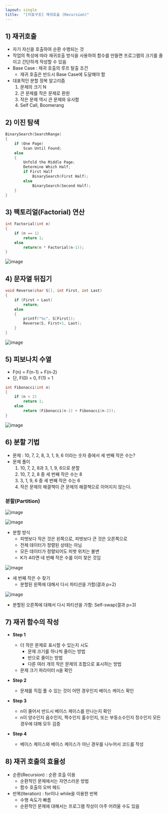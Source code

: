 ```yaml
---
layout: single
title:  "[자료구조] 재귀호출 (Recursion)"
---
```



## 1) 재귀호출
- 자기 자신을 호출하여 순환 수행되는 것
- 작업의 특성에 따라 재귀호출 방식을 사용하여 함수를 만들면 프로그램의 크기를 줄이고 간단하게 작성할 수 있음
- Base Case : 재귀 호출의 루프 탈출 조건
    - 재귀 호출은 반드시 Base Case에 도달해야 함
- 대표적인 분할 정복 알고리즘
    1. 문제의 크기 N
    2. 큰 문제를 작은 문제로 환원
    3. 작은 문제 역시 큰 문제와 유사함
    4. Self Call, Boomerang


## 2) 이진 탐색

``` c++
BinarySearch(SearchRange)
{ 
    if (One Page)
        Scan Until Found; 
    else 
    { 
        Unfold the Middle Page;
        Determine Which Half;
        if First Half
            BinarySearch(First Half);
        else 
            BinarySearch(Second Half);
    } 
}
```


## 3) 팩토리얼(Factorial) 연산

``` c++
int Factorial(int n) 
{ 
    if (n == 1)
        return 1; 
    else 
        return(n * Factorial(n-1)); 
}
```

![image](https://user-images.githubusercontent.com/55589616/212863337-b85a61be-89ff-4e5c-92d5-4dd1569bf14f.png)


## 4) 문자열 뒤집기

``` c++
void Reverse(char S[], int First, int Last)
{ 
    if (First > Last) 
        return;
    else
    { 
        printf("%c", S[First]);
        Reverse(S, First+1, Last); 
    } 
}
```

![image](https://user-images.githubusercontent.com/55589616/212864119-dd4f3295-17e2-4938-9c8a-415ced138fa1.png)


## 5) 피보나치 수열
- F(n) = F(n-1) + F(n-2)
- 단, F(0) = 0, F(1) = 1

``` c++
int Fibonacci(int n) 
{ 
    if (n < 2)
        return 1;
    else 
        return (Fibonacci(n-1) + Fibonacci(n-2));
}
```

![image](https://user-images.githubusercontent.com/55589616/212864766-2aa01024-b5ec-4cc1-a60f-69606e919387.png)


## 6) 분할 기법
- 문제 : 10, 7, 2, 8, 3, 1, 9, 6 이라는 숫자 중에서 세 번째 작은 수는?
- 문제 풀이
    1. 10, 7, 2, 8과 3, 1, 9, 6으로 분할
    2. 10, 7, 2, 8 중 세 번째 작은 수는 8
    3. 3, 1, 9, 6 중 세 번째 작은 수는 6
    4. 작은 문제의 해결책이 큰 문제의 해결책으로 이어지지 않는다.


### 분할(Partition)

![image](https://user-images.githubusercontent.com/55589616/212868546-fade9b1d-a7c8-4d52-9556-49ca59636a6b.png)

![image](https://user-images.githubusercontent.com/55589616/212868671-ae20b567-05ca-442d-9d98-6277b6004d94.png)

- 분할 방식
    - 피벗보다 작은 것은 왼쪽으로, 피벗보다 큰 것은 오른쪽으로
    - 전체 데이터가 정렬된 상태는 아님
    - 모든 데이터가 정렬되어도 피벗 위치는 불변
    - K가 4라면 네 번째 작은 수를 이미 찾은 것임

![image](https://user-images.githubusercontent.com/55589616/212871640-bcba1966-5e23-4ea2-8f15-244cb1db437d.png)

- 세 번째 작은 수 찾기
    - 분할된 왼쪽에 대해서 다시 파티션을 가함(결과 p=2)

![image](https://user-images.githubusercontent.com/55589616/212871825-6de2001b-3c7a-4acb-95a3-316eef877cf3.png)

- 분할된 오른쪽에 대해서 다시 파티션을 가함: Self-swap(결과 p=3)


## 7) 재귀 함수의 작성
- **Step 1**
    - 더 작은 문제로 표시할 수 있는지 시도
        - 문제 크기를 하나씩 줄이는 방법
        - 반으로 줄이는 방법
        - 다른 여러 개의 작은 문제의 조합으로 표시하는 방법
    - 문제 크기 파라미터 n을 확인

- **Step 2**
    - 문제를 직접 풀 수 있는 것이 어떤 경우인지 베이스 케이스 확인

- **Step 3**
    - n이 줄어서 반드시 베이스 케이스를 만나는지 확인
    - n이 양수인지 음수인지, 짝수인지 홀수인지, 또는 부동소수인지 정수인지 모든 경우에 대해 모두 검증

- **Step 4**
    - 베이스 케이스와 베이스 케이스가 아닌 경우를 나누어서 코드를 작성


## 8) 재귀 호출의 효율성
- 순환(Recursion) : 순환 호출 이용
    - 순환적인 문제에서는 자연스러운 방법
    - 함수 호출의 오버 헤드
- 반복(Iteration) : for이나 while을 이용한 반복
    - 수행 속도가 빠름
    - 순환적인 문제에 대해서는 프로그램 작성이 아주 어려울 수도 있음